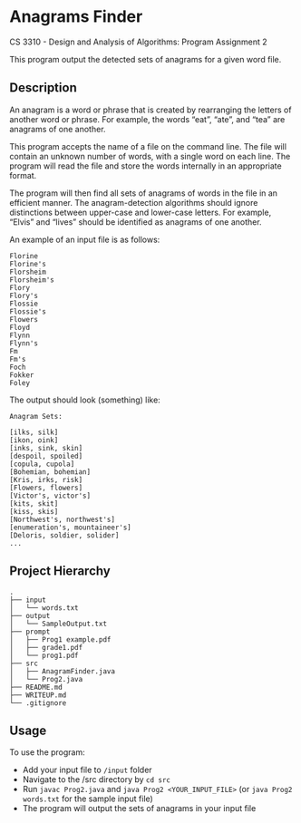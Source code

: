 # Anagrams Finder
CS 3310 - Design and Analysis of Algorithms: Program Assignment 2

This program output the detected sets of anagrams for a given word file.

## Description
An anagram is a word or phrase that is created by rearranging the letters of another word or phrase. For example, the words “eat”, “ate”, and “tea” are anagrams of one another.

This program accepts the name of a file on the command line. The file will contain an unknown number of words, with a single word on each line. The program will read the file and store the words internally in an appropriate format. 

The program will then find all sets of anagrams of words in the file in an efficient manner. The anagram-detection algorithms should ignore distinctions between upper-case and lower-case letters. For example, “Elvis” and “lives” should be identified as anagrams of one another.

An example of an input file is as follows:
```
Florine
Florine's
Florsheim
Florsheim's
Flory
Flory's
Flossie
Flossie's
Flowers
Floyd
Flynn
Flynn's
Fm
Fm's
Foch
Fokker
Foley
```

The output should look (something) like:
```
Anagram Sets:

[ilks, silk]
[ikon, oink]
[inks, sink, skin]
[despoil, spoiled]
[copula, cupola]
[Bohemian, bohemian]
[Kris, irks, risk]
[Flowers, flowers]
[Victor's, victor's]
[kits, skit]
[kiss, skis]
[Northwest's, northwest's]
[enumeration's, mountaineer's]
[Deloris, soldier, solider]
...
```

## Project Hierarchy
```
.
├── input
│   └── words.txt
├── output
│   └── SampleOutput.txt
├── prompt
│   ├── Prog1 example.pdf
│   ├── grade1.pdf
│   └── prog1.pdf
├── src
│   ├── AnagramFinder.java
│   └── Prog2.java
├── README.md
├── WRITEUP.md
└── .gitignore
```

## Usage
To use the program:

- Add your input file to `/input` folder
- Navigate to the /src directory by `cd src`
- Run `javac Prog2.java` and `java Prog2 <YOUR_INPUT_FILE>` (or `java Prog2 words.txt` for the sample input file)
- The program will output the sets of anagrams in your input file

